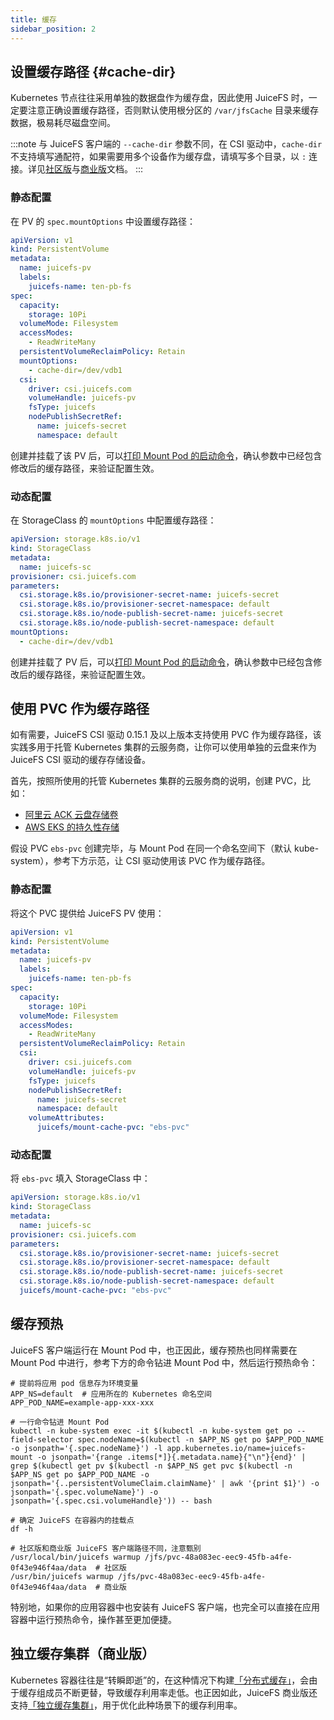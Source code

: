 ```yaml
---
title: 缓存
sidebar_position: 2
---
```


## 设置缓存路径 {#cache-dir}

Kubernetes 节点往往采用单独的数据盘作为缓存盘，因此使用 JuiceFS 时，一定要注意正确设置缓存路径，否则默认使用根分区的 `/var/jfsCache` 目录来缓存数据，极易耗尽磁盘空间。

:::note
与 JuiceFS 客户端的 `--cache-dir` 参数不同，在 CSI 驱动中，`cache-dir` 不支持填写通配符，如果需要用多个设备作为缓存盘，请填写多个目录，以 `:` 连接。详见[社区版](https://juicefs.com/docs/zh/community/command_reference/#mount)与[商业版](https://juicefs.com/docs/zh/cloud/reference/commands_reference/#mount)文档。
:::

### 静态配置

在 PV 的 `spec.mountOptions` 中设置缓存路径：

```yaml {15}
apiVersion: v1
kind: PersistentVolume
metadata:
  name: juicefs-pv
  labels:
    juicefs-name: ten-pb-fs
spec:
  capacity:
    storage: 10Pi
  volumeMode: Filesystem
  accessModes:
    - ReadWriteMany
  persistentVolumeReclaimPolicy: Retain
  mountOptions:
    - cache-dir=/dev/vdb1
  csi:
    driver: csi.juicefs.com
    volumeHandle: juicefs-pv
    fsType: juicefs
    nodePublishSecretRef:
      name: juicefs-secret
      namespace: default
```

创建并挂载了该 PV 后，可以[打印 Mount Pod 的启动命令](../administration/troubleshooting.md#check-mount-pod)，确认参数中已经包含修改后的缓存路径，来验证配置生效。

### 动态配置

在 StorageClass 的 `mountOptions` 中配置缓存路径：

```yaml {12}
apiVersion: storage.k8s.io/v1
kind: StorageClass
metadata:
  name: juicefs-sc
provisioner: csi.juicefs.com
parameters:
  csi.storage.k8s.io/provisioner-secret-name: juicefs-secret
  csi.storage.k8s.io/provisioner-secret-namespace: default
  csi.storage.k8s.io/node-publish-secret-name: juicefs-secret
  csi.storage.k8s.io/node-publish-secret-namespace: default
mountOptions:
  - cache-dir=/dev/vdb1
```

创建并挂载了 PV 后，可以[打印 Mount Pod 的启动命令](../administration/troubleshooting.md#check-mount-pod)，确认参数中已经包含修改后的缓存路径，来验证配置生效。

## 使用 PVC 作为缓存路径

如有需要，JuiceFS CSI 驱动 0.15.1 及以上版本支持使用 PVC 作为缓存路径，该实践多用于托管 Kubernetes 集群的云服务商，让你可以使用单独的云盘来作为 JuiceFS CSI 驱动的缓存存储设备。

首先，按照所使用的托管 Kubernetes 集群的云服务商的说明，创建 PVC，比如：

* [阿里云 ACK 云盘存储卷](https://help.aliyun.com/document_detail/134767.html)
* [AWS EKS 的持久性存储](https://aws.amazon.com/cn/premiumsupport/knowledge-center/eks-persistent-storage/)

假设 PVC `ebs-pvc` 创建完毕，与 Mount Pod 在同一个命名空间下（默认 kube-system），参考下方示范，让 CSI 驱动使用该 PVC 作为缓存路径。

### 静态配置

将这个 PVC 提供给 JuiceFS PV 使用：

```yaml {22}
apiVersion: v1
kind: PersistentVolume
metadata:
  name: juicefs-pv
  labels:
    juicefs-name: ten-pb-fs
spec:
  capacity:
    storage: 10Pi
  volumeMode: Filesystem
  accessModes:
    - ReadWriteMany
  persistentVolumeReclaimPolicy: Retain
  csi:
    driver: csi.juicefs.com
    volumeHandle: juicefs-pv
    fsType: juicefs
    nodePublishSecretRef:
      name: juicefs-secret
      namespace: default
    volumeAttributes:
      juicefs/mount-cache-pvc: "ebs-pvc"
```

### 动态配置

将 `ebs-pvc` 填入 StorageClass 中：

```yaml {11}
apiVersion: storage.k8s.io/v1
kind: StorageClass
metadata:
  name: juicefs-sc
provisioner: csi.juicefs.com
parameters:
  csi.storage.k8s.io/provisioner-secret-name: juicefs-secret
  csi.storage.k8s.io/provisioner-secret-namespace: default
  csi.storage.k8s.io/node-publish-secret-name: juicefs-secret
  csi.storage.k8s.io/node-publish-secret-namespace: default
  juicefs/mount-cache-pvc: "ebs-pvc"
```

## 缓存预热

JuiceFS 客户端运行在 Mount Pod 中，也正因此，缓存预热也同样需要在 Mount Pod 中进行，参考下方的命令钻进 Mount Pod 中，然后运行预热命令：

```shell
# 提前将应用 pod 信息存为环境变量
APP_NS=default  # 应用所在的 Kubernetes 命名空间
APP_POD_NAME=example-app-xxx-xxx

# 一行命令钻进 Mount Pod
kubectl -n kube-system exec -it $(kubectl -n kube-system get po --field-selector spec.nodeName=$(kubectl -n $APP_NS get po $APP_POD_NAME -o jsonpath='{.spec.nodeName}') -l app.kubernetes.io/name=juicefs-mount -o jsonpath='{range .items[*]}{.metadata.name}{"\n"}{end}' | grep $(kubectl get pv $(kubectl -n $APP_NS get pvc $(kubectl -n $APP_NS get po $APP_POD_NAME -o jsonpath='{..persistentVolumeClaim.claimName}' | awk '{print $1}') -o jsonpath='{.spec.volumeName}') -o jsonpath='{.spec.csi.volumeHandle}')) -- bash

# 确定 JuiceFS 在容器内的挂载点
df -h

# 社区版和商业版 JuiceFS 客户端路径不同，注意甄别
/usr/local/bin/juicefs warmup /jfs/pvc-48a083ec-eec9-45fb-a4fe-0f43e946f4aa/data  # 社区版
/usr/bin/juicefs warmup /jfs/pvc-48a083ec-eec9-45fb-a4fe-0f43e946f4aa/data  # 商业版
```

特别地，如果你的应用容器中也安装有 JuiceFS 客户端，也完全可以直接在应用容器中运行预热命令，操作甚至更加便捷。

## 独立缓存集群（商业版）

Kubernetes 容器往往是“转瞬即逝”的，在这种情况下构建[「分布式缓存」](https://juicefs.com/docs/zh/cloud/guide/cache#client-cache-sharing)，会由于缓存组成员不断更替，导致缓存利用率走低。也正因如此，JuiceFS 商业版还支持[「独立缓存集群」](https://juicefs.com/docs/zh/cloud/guide/cache#dedicated-cache-cluster)，用于优化此种场景下的缓存利用率。

